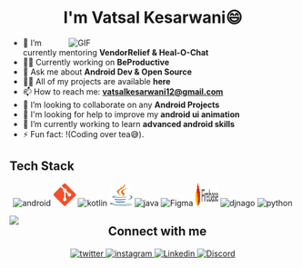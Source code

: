 <h1 align="center">I'm Vatsal Kesarwani😄</h1>

<img align="right" alt="GIF" src="https://i.imgur.com/8MupZHY.gif" width="400px" />

- 🌱 I’m currently mentoring **VendorRelief & Heal-O-Chat**
- 👨‍💻 Currently working on **BeProductive**
- 💬 Ask me about **Android Dev & Open Source**
- 👨‍💻 All of my projects are available **here**
- 📫 How to reach me: **vatsalkesarwani12@gmail.com**
- 👯 I’m looking to collaborate on any **Android Projects**
- 🤔 I'm looking for help to improve my **android ui animation**
- 🔭 I’m currently working to learn **advanced android skills**
- ⚡ Fun fact: !(Coding over tea😅).

## Tech Stack
<p align="center"><img src="https://raw.githubusercontent.com/gilbarbara/logos/master/logos/android-icon.svg" alt="android" width="40" height="40"/>
<img src="https://github.com/devicons/devicon/blob/master/icons/git/git-plain.svg" alt="git" width="40" height="40"/>
<img src="https://raw.githubusercontent.com/gilbarbara/logos/master/logos/kotlin.svg" alt="kotlin" widht="40" height="40" />
<img src="https://raw.githubusercontent.com/gilbarbara/logos/master/logos/java.svg" alt="java" width="40" height="40"/>
<img src="https://raw.githubusercontent.com/gilbarbara/logos/master/logos/figma.svg" alt="java" width="40" height="40"/> 
<img src="https://devicons.github.io/devicon/devicon.git/icons/cplusplus/cplusplus-original.svg" alt="Figma" width="40" height="40"/>
<img src="https://raw.githubusercontent.com/gilbarbara/logos/master/logos/firebase.svg" alt="Firebase" width="40" height="40"/>
<img src="https://devicons.github.io/devicon/devicon.git/icons/django/django-original.svg" alt="djnago" width="40" height="40"/> 
 <img src="https://devicons.github.io/devicon/devicon.git/icons/python/python-original.svg" alt="python" width="40" height="40"/></p>

<img align="left" src="https://github-readme-stats.vercel.app/api?username=plazzy99&count_private=true&hide_border=false&show_icons=true&theme=dark" />

<h2 align="center" >Connect with me</h2>
<div align="center">
</a>
<a href="https://twitter.com/KesarwaniVatsal" target="_blank">
<img src=https://img.shields.io/badge/twitter-%2300acee.svg?&style=for-the-badge&logo=twitter&logoColor=white alt=twitter style="margin-bottom: 5px;" />
</a>
<a href="mailto:vatsalkesarwani12@gmail.com?hl=en" target="_blank">
<img src=https://img.shields.io/badge/gmail-%23000000.svg?&style=for-the-badge&logo=gmail&logoColor=red alt=instagram style="margin-bottom: 5px;" />
</a> 
<a href="https://www.linkedin.com/in/vatsal-kesarwani-4a3858171/" target="_blank">
<img src=https://img.shields.io/badge/linkedin-%231E77B5.svg?&style=for-the-badge&logo=linkedin&logoColor=white alt=Linkedin style="margin-bottom: 5px;" />
</a>
<a href="https://discord.gg/DswQDgyF8a" target="_blank">
<img src=https://img.shields.io/badge/chat-on%20discord-brightgreen alt=Discord style="margin-bottom: 5px;" />
</a>
</div>  
  
